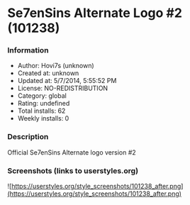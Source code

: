 # Se7enSins Alternate Logo #2 (101238)

### Information
- Author: Hovi7s (unknown)
- Created at: unknown
- Updated at: 5/7/2014, 5:55:52 PM
- License: NO-REDISTRIBUTION
- Category: global
- Rating: undefined
- Total installs: 62
- Weekly installs: 0


### Description
Official Se7enSins Alternate logo version #2


### Screenshots (links to userstyles.org)
![https://userstyles.org/style_screenshots/101238_after.png](https://userstyles.org/style_screenshots/101238_after.png)


